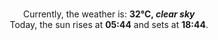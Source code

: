 <p  align="center"><br/>Currently, the weather is: <b> 32°C, <i>clear sky</i></b></br>Today, the sun rises at <b>05:44</b> and sets at <b>18:44</b>.</p>